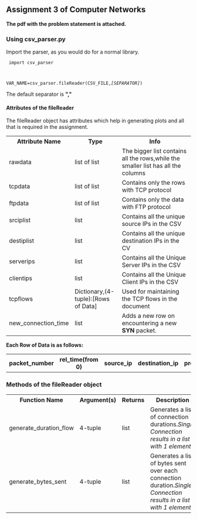 
## Assignment 3 of Computer Networks

<b> The pdf with the problem statement is attached.</b>

### Using csv_parser.py

Import the parser, as you would do for a normal library.

<code> import csv_parser

VAR_NAME=csv_parser.fileReader(CSV_FILE,<i>[SEPARATOR]</i>)
</code>

The default separator is <b>","</b>

#### Attributes of the fileReader

The fileReader object has attributes which help in generating plots and all that is required in the assignment.

<table>
<tr><th>Attribute Name</th><th>Type</th><th>Info</th></tr>
<tr><td>rawdata</td><td>list of list</td><td>The bigger list contains all the rows,while the smaller list has all the columns</td></tr>
<tr><td>tcpdata</td><td>list of list</td><td>Contains only the rows with TCP protocol</td></tr>
<tr><td>ftpdata</td><td>list of list</td><td>Contains only the data with FTP protocol</td></tr>
<tr><td>srciplist</td><td>list</td><td>Contains all the unique source IPs in the CSV</td></tr>
<tr><td>destiplist</td><td>list</td><td>Contains all the unique destination IPs in the CV</td></tr>
<tr><td>serverips</td><td>list</td><td>Contains all the Unique Server IPs in the CSV</td></tr>
<tr><td>clientips</td><td>list</td><td>Contains all the Unique Client IPs in the CSV</td></tr>
<tr><td>tcpflows</td><td>Dictionary,(4-tuple):[Rows of Data]</td><td>Used for maintaining the TCP flows in the document</td></tr>
<tr><td>new_connection_time</td><td>list</td><td>Adds a new row on encountering a new <b>SYN</b> packet.</td></tr>
</table>
<b>Each Row of Data is as follows:</b>
<table>
<tr><th>packet_number</th><th>rel_time(from 0)</th><th>source_ip</th><th>destination_ip</th><th>protocol</th><th>packet_length</th><th>info</th></tr>
</table>

### Methods of the fileReader object

<table>
<tr>
<th>Function Name</th><th>Argument(s)</th><th>Returns</th><th>Description</th>
</tr>
<tr>
<td>generate_duration_flow</td><td>4-tuple</td><td>list</td><td> Generates a list of connection durations.<i>Single Connection results in a list with 1 element</i></td>
</tr>
<tr>
<td>generate_bytes_sent</td><td>4-tuple</td><td>list</td><td> Generates a list of bytes sent over each connection duration.<i>Single Connection results in a list with 1 element</i></td>
</tr>
</table>
